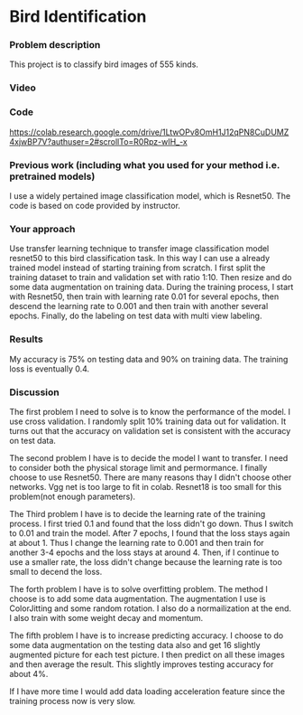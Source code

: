 # Bird Identification  
### Problem description 
This project is to classify bird images of 555 kinds.

### Video

### Code
https://colab.research.google.com/drive/1LtwOPv8OmH1J12qPN8CuDUMZ4xjwBP7V?authuser=2#scrollTo=R0Rpz-wIH_-x
### Previous work (including what you used for your method i.e. pretrained models)  
I use a widely pertained image classification model, which is Resnet50.
The code is based on code provided by instructor.
### Your approach  
Use transfer learning technique to transfer image classification model resnet50 to this bird classification task. In this way I can use a already trained model instead of starting training from scratch. I first split the training dataset to train and validation set with ratio 1:10. Then resize and do some data augmentation on training data. During the training process, I start with Resnet50, then train with learning rate 0.01 for several epochs, then descend the learning rate to 0.001 and then train with another several epochs. Finally, do the labeling on test data with multi view labeling.
### Results  
My accuracy is 75% on testing data and 90% on training data. The training loss is eventually 0.4.
### Discussion  
The first problem I need to solve is to know the performance of the model. I use cross validation. I randomly split 10% training data out for validation. It turns out that the accuracy on validation set is consistent with the accuracy on test data.

The second problem I have is to decide the model I want to transfer. I need to consider both the physical storage limit and permormance. I finally choose to use Resnet50. There are many reasons thay I didn't choose other networks. Vgg net is too large to fit in colab. Resnet18 is too small for this problem(not enough parameters).

The Third problem I have is to decide the learning rate of the training process. I first tried 0.1 and found that the loss didn't go down. Thus I switch to 0.01 and train the model. After 7 epochs, I found that the loss stays again at about 1. Thus I change the learning rate to 0.001 and then train for another 3-4 epochs and the loss stays at around 4. Then, if I continue to use a smaller rate, the loss didn't change because the learning rate is too small to decend the loss.

The forth problem I have is to solve overfitting problem. The method I choose is to add some data augmentation. The augmentation I use is ColorJitting and some random rotation. I also do a normailization at the end. I also train with some weight decay and momentum.

The fifth problem I have is to increase predicting accuracy. I choose to do some data augmentation on the testing data also and get 16 slightly augmented picture for each test picture. I then predict on all these images and then average the result. This slightly improves testing accuracy for about 4%.

If I have more time I would add data loading acceleration feature since the training process now is very slow.

